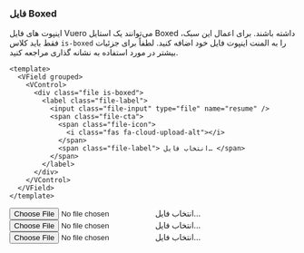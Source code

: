 ### فایل Boxed

اینپوت های فایل Vuero می‌توانند یک استایل Boxed داشته باشند.
برای اعمال این سبک، فقط باید کلاس `is-boxed` را به المنت اینپوت فایل خود اضافه کنید. لطفاً برای جزئیات بیشتر در مورد استفاده به نشانه گذاری مراجعه کنید.

<!--code-->

```vue
<template>
  <VField grouped>
    <VControl>
      <div class="file is-boxed">
        <label class="file-label">
          <input class="file-input" type="file" name="resume" />
          <span class="file-cta">
            <span class="file-icon">
              <i class="fas fa-cloud-upload-alt"></i>
            </span>
            <span class="file-label"> انتخاب فایل… </span>
          </span>
        </label>
      </div>
    </VControl>
  </VField>
</template>
```

<!--/code-->

<!--example-->

<VField grouped>
    <VControl>
        <div class="file is-boxed">
            <label class="file-label">
                <input class="file-input" type="file" name="resume">
                <span class="file-cta">
                    <span class="file-icon">
                        <i class="fas fa-cloud-upload-alt"></i>
                    </span>
                    <span class="file-label">
                        انتخاب فایل… 
                    </span>
                </span>
            </label>
        </div>
    </VControl>
    <VControl>
        <div class="file is-default is-boxed">
            <label class="file-label">
                <input class="file-input" type="file" name="resume">
                <span class="file-cta">
                    <span class="file-icon">
                        <i class="fas fa-cloud-upload-alt"></i>
                    </span>
                    <span class="file-label">
                        انتخاب فایل… 
                    </span>
                </span>
            </label>
        </div>
    </VControl>
    <VControl>
        <div class="file is-primary is-boxed">
            <label class="file-label">
                <input class="file-input" type="file" name="resume">
                <span class="file-cta">
                    <span class="file-icon">
                        <i class="fas fa-cloud-upload-alt"></i>
                    </span>
                    <span class="file-label">
                        انتخاب فایل… 
                    </span>
                </span>
            </label>
        </div>
    </VControl>
</VField>

<!--/example-->

